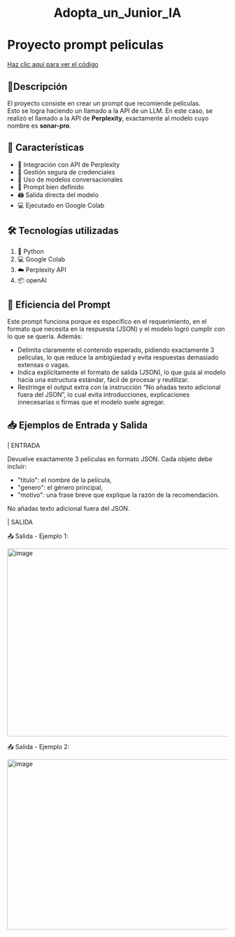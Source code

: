 <h1 align="center">Adopta_un_Junior_IA</h1>

# Proyecto prompt peliculas

[Haz clic aquí para ver el código](https://colab.research.google.com/drive/1U78nQwy0iNZo4dj08F7Y9ZH8RCbNBqCR#scrollTo=M6BQexJGQDrR)

## 📄Descripción  
El proyecto consiste en crear un prompt que recomiende películas.  
Esto se logra haciendo un llamado a la API de un LLM. En este caso, se realizó el llamado a la API de **Perplexity**, exactamente al modelo cuyo nombre es **sonar-pro**.

## 🚀 Características
- 🔗 Integración con API de Perplexity
- 🔐 Gestión segura de credenciales
- 🧠 Uso de modelos conversacionales
- 🎯 Prompt bien definido
- 🖨️ Salida directa del modelo
- 💻 Ejecutado en Google Colab

## 🛠️ Tecnologías utilizadas
  1. 🐍 Python
  2. 💻 Google Colab
  3. ☁️ Perplexity API
  4. 📦 openAI

## 🤖 Eficiencia del Prompt
Este prompt funciona porque es específico en el requerimiento, en el formato que necesita en la respuesta (JSON) y el modelo logró cumplir con lo que se quería. 
Además:
- Delimita claramente el contenido esperado, pidiendo exactamente 3 películas, lo que reduce la ambigüedad y evita respuestas demasiado extensas o vagas.
- Indica explícitamente el formato de salida (JSON), lo que guía al modelo hacia una estructura estándar, fácil de procesar y reutilizar.
- Restringe el output extra con la instrucción “No añadas texto adicional fuera del JSON”, lo cual evita introducciones, explicaciones innecesarias o firmas que el modelo suele agregar.

## 📥 Ejemplos de Entrada y Salida

| ENTRADA

Devuelve exactamente 3 películas en formato JSON.
Cada objeto debe incluir:
- "titulo": el nombre de la película,
- "genero": el género principal,
- "motivo": una frase breve que explique la razón de la recomendación.

No añadas texto adicional fuera del JSON.

| SALIDA 

📤 Salida - Ejemplo 1:

<img width="1849" height="429" alt="image" src="https://github.com/user-attachments/assets/4e29b32f-407b-459b-bb6b-006e4f7b29a7" />

📤 Salida - Ejemplo 2: 

<img width="1622" height="389" alt="image" src="https://github.com/user-attachments/assets/92d2f98d-e19d-4f68-8b7a-189bacd35c88" />





  
